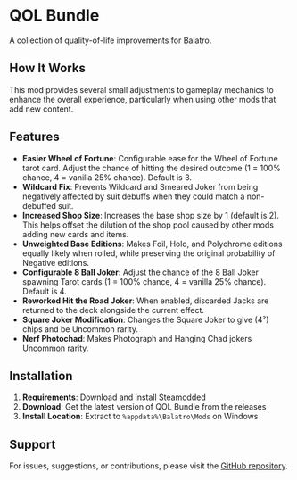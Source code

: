 # QOL Bundle

A collection of quality-of-life improvements for Balatro.

## How It Works

This mod provides several small adjustments to gameplay mechanics to enhance the overall experience, particularly when using other mods that add new content.

## Features

- **Easier Wheel of Fortune**: Configurable ease for the Wheel of Fortune tarot card. Adjust the chance of hitting the desired outcome (1 = 100% chance, 4 = vanilla 25% chance). Default is 3.
- **Wildcard Fix**: Prevents Wildcard and Smeared Joker from being negatively affected by suit debuffs when they could match a non-debuffed suit.
- **Increased Shop Size**: Increases the base shop size by 1 (default is 2). This helps offset the dilution of the shop pool caused by other mods adding new cards and items.
- **Unweighted Base Editions**: Makes Foil, Holo, and Polychrome editions equally likely when rolled, while preserving the original probability of Negative editions.
- **Configurable 8 Ball Joker**: Adjust the chance of the 8 Ball Joker spawning Tarot cards (1 = 100% chance, 4 = vanilla 25% chance). Default is 4.
- **Reworked Hit the Road Joker**: When enabled, discarded Jacks are returned to the deck alongside the current effect.
- **Square Joker Modification**: Changes the Square Joker to give (4²) chips and be Uncommon rarity.
- **Nerf Photochad**: Makes Photograph and Hanging Chad jokers Uncommon rarity.

## Installation

1.  **Requirements**: Download and install [Steamodded](https://github.com/Steamodded/smods)
2.  **Download**: Get the latest version of QOL Bundle from the releases
3.  **Install Location**: Extract to `%appdata%\Balatro\Mods` on Windows

## Support

For issues, suggestions, or contributions, please visit the [GitHub repository](https://github.com/gfreitash/balatro-mods).
